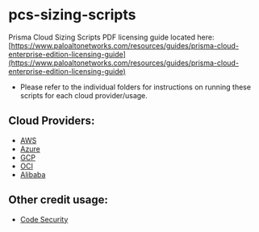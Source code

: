 # pcs-sizing-scripts

Prisma Cloud Sizing Scripts
PDF licensing guide located here: [https://www.paloaltonetworks.com/resources/guides/prisma-cloud-enterprise-edition-licensing-guide](https://www.paloaltonetworks.com/resources/guides/prisma-cloud-enterprise-edition-licensing-guide)

* Please refer to the individual folders for instructions on running these scripts for each cloud provider/usage.

## Cloud Providers:

* [AWS](/aws) 
* [Azure](/azure)
* [GCP](/gcp)
* [OCI](/oci)
* [Alibaba](/alibaba)

## Other credit usage:

* [Code Security](/code-security)